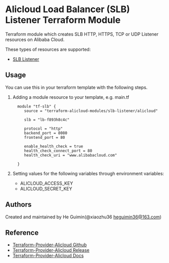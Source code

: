 Alicloud Load Balancer (SLB) Listener Terraform Module
======================================================

Terraform module which creates SLB HTTP, HTTPS, TCP or UDP Listener resources on Alibaba Cloud.

These types of resources are supported:

* [SLB Listener](https://www.terraform.io/docs/providers/alicloud/r/slb_listener.html)

Usage
-----
You can use this in your terraform template with the following steps.

1. Adding a module resource to your template, e.g. main.tf


         module "tf-slb" {
            source = "terraform-alicloud-modules/slb-listener/alicloud"

            slb = "lb-f893h8c4c"

            protocol = "http"
            backend_port = 8080
            frontend_port = 80

            enable_health_check = true
            health_check_connect_port = 80
            health_check_uri = "www.alibabacloud.com"

         }

2. Setting values for the following variables through environment variables:

    - ALICLOUD_ACCESS_KEY
    - ALICLOUD_SECRET_KEY


Authors
-------
Created and maintained by He Guimin(@xiaozhu36 heguimin36@163.com)

Reference
---------
* [Terraform-Provider-Alicloud Github](https://github.com/terraform-providers/terraform-provider-alicloud)
* [Terraform-Provider-Alicloud Release](https://releases.hashicorp.com/terraform-provider-alicloud/)
* [Terraform-Provider-Alicloud Docs](https://www.terraform.io/docs/providers/alicloud/index.html)
